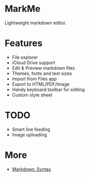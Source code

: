# MarkMe

Lightweight markdown editor.

# Features

- File explorer
- iCloud Drive support
- Edit & Preview markdown files
- Themes, fonts and text sizes
- Import from Files app
- Export to HTML/PDF/Image
- Handy keyboard toolbar for editing
- Custom style sheet

# TODO

- Smart line feeding
- Image uploading

# More

- [Markdown: Syntax](https://daringfireball.net/projects/markdown/syntax)